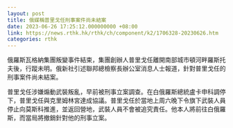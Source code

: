 ```yaml
---
layout: post
title: 俄媒稱普里戈任刑事案件尚未結案
date: 2023-06-26 17:25:12.000000000 +08:00
link: https://news.rthk.hk/rthk/ch/component/k2/1706328-20230626.htm
categories: rthk
---
```


俄羅斯瓦格納集團叛變事件結束，集團創辦人普里戈任離開南部城市頓河畔羅斯托夫後，行蹤未明。俄新社引述聯邦總檢察長辦公室消息人士報道，針對普里戈任的刑事案件尚未結案。

普里戈任涉嫌煽動武裝叛亂，早前被刑事立案調查。在白俄羅斯總統盧卡申科調停下，普里戈任與克里姆林宮達成協議。普里戈任於當地上周六晚下令旗下武裝人員停止向莫斯科推進，並返回營地，武裝人員不會被追究責任。他本人將前往白俄羅斯，而當局將撤銷針對他的刑事立案。

